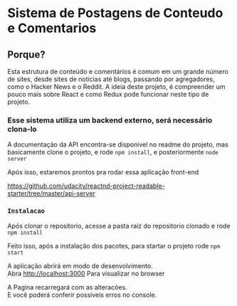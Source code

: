 # Sistema de Postagens de Conteudo e Comentarios


## Porque?

Esta estrutura de conteúdo e comentários é comum em um grande número de sites, desde sites de notícias até blogs, passando por agregadores, como o Hacker News e o Reddit. A ideia deste projeto, é compreender um pouco mais sobre React e como Redux pode funcionar neste tipo de projeto.

### Esse sistema utiliza um backend externo, será necessário clona-lo

A documentação da API encontra-se disponivel no readme do projeto, mas
basicamente clone o projeto, e rode `npm install`, e posteriormente `node server`

Após isso, estaremos prontos pra rodar essa aplicação front-end

https://github.com/udacity/reactnd-project-readable-starter/tree/master/api-server

### `Instalacao`

Após clonar o repositorio, acesse a pasta raiz do repositorio clonado e rode `npm install`

Feito isso, após a instalação dos pacotes, para startar o projeto rode `npm start`

A aplicação abrirá em modo de desenvolvimento.\
Abra [http://localhost:3000](http://localhost:3000) Para visualizar no browser

A Pagina recarregará com as alteracões.\
E você poderá conferir possiveis erros no console.
